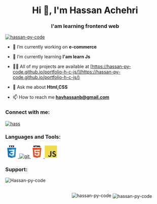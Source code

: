 <h1 align="center">Hi 👋, I'm Hassan Achehri</h1>
<h3 align="center">I'am learning frontend web</h3>

<p align="left"> <a href="https://github.com/ryo-ma/github-profile-trophy"><img src="https://github-profile-trophy.vercel.app/?username=hassan-py-code" alt="hassan-py-code" /></a> </p>

- 🔭 I’m currently working on **e-commerce**

- 🌱 I’m currently learning **I'am learn Js**

- 👨‍💻 All of my projects are available at [https://hassan-py-code.github.io/portfolio-h-c-js/](https://hassan-py-code.github.io/portfolio-h-c-js/)

- 💬 Ask me about **Html,CSS**

- 📫 How to reach me **havhassanb@gmail.com**

<h3 align="left">Connect with me:</h3>
<p align="left">
<a href="https://twitter.com/hass" target="blank"><img align="center" src="https://raw.githubusercontent.com/rahuldkjain/github-profile-readme-generator/master/src/images/icons/Social/twitter.svg" alt="hass" height="30" width="40" /></a>
</p>

<h3 align="left">Languages and Tools:</h3>
<p align="left"> <a href="https://www.w3schools.com/css/" target="_blank" rel="noreferrer"> <img src="https://raw.githubusercontent.com/devicons/devicon/master/icons/css3/css3-original-wordmark.svg" alt="css3" width="40" height="40"/> </a> <a href="https://git-scm.com/" target="_blank" rel="noreferrer"> <img src="https://www.vectorlogo.zone/logos/git-scm/git-scm-icon.svg" alt="git" width="40" height="40"/> </a> <a href="https://www.w3.org/html/" target="_blank" rel="noreferrer"> <img src="https://raw.githubusercontent.com/devicons/devicon/master/icons/html5/html5-original-wordmark.svg" alt="html5" width="40" height="40"/> </a> <a href="https://developer.mozilla.org/en-US/docs/Web/JavaScript" target="_blank" rel="noreferrer"> <img src="https://raw.githubusercontent.com/devicons/devicon/master/icons/javascript/javascript-original.svg" alt="javascript" width="40" height="40"/> </a> </p>

<h3 align="left">Support:</h3>
<p><a href="https://www.buymeacoffee.com/Hassan-py-code"> <img align="left" src="https://cdn.buymeacoffee.com/buttons/v2/default-yellow.png" height="50" width="210" alt="Hassan-py-code" /></a></p><br><br>

<p><img align="left" src="https://github-readme-stats.vercel.app/api/top-langs?username=hassan-py-code&show_icons=true&locale=en&layout=compact" alt="hassan-py-code" /></p>

<p>&nbsp;<img align="center" src="https://github-readme-stats.vercel.app/api?username=hassan-py-code&show_icons=true&locale=en" alt="hassan-py-code" /></p>
